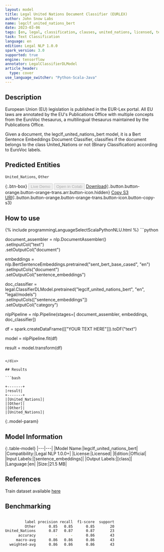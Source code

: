 ```yaml
---
layout: model
title: Legal United Nations Document Classifier (EURLEX)
author: John Snow Labs
name: legclf_united_nations_bert
date: 2023-03-06
tags: [en, legal, classification, clauses, united_nations, licensed, tensorflow]
task: Text Classification
language: en
edition: Legal NLP 1.0.0
spark_version: 3.0
supported: true
engine: tensorflow
annotator: LegalClassifierDLModel
article_header:
  type: cover
use_language_switcher: "Python-Scala-Java"
---
```


## Description

European Union (EU) legislation is published in the EUR-Lex portal. All EU laws are annotated by the EU's Publications Office with multiple concepts from the EuroVoc thesaurus, a multilingual thesaurus maintained by the Publications Office.

Given a document, the legclf_united_nations_bert model, it is a Bert Sentence Embeddings Document Classifier, classifies if the document belongs to the class United_Nations or not (Binary Classification) according to EuroVoc labels.

## Predicted Entities

`United_Nations`, `Other`

{:.btn-box}
<button class="button button-orange" disabled>Live Demo</button>
<button class="button button-orange" disabled>Open in Colab</button>
[Download](https://s3.amazonaws.com/auxdata.johnsnowlabs.com/legal/models/legclf_united_nations_bert_en_1.0.0_3.0_1678111655117.zip){:.button.button-orange.button-orange-trans.arr.button-icon.hidden}
[Copy S3 URI](s3://auxdata.johnsnowlabs.com/legal/models/legclf_united_nations_bert_en_1.0.0_3.0_1678111655117.zip){:.button.button-orange.button-orange-trans.button-icon.button-copy-s3}

## How to use



<div class="tabs-box" markdown="1">
{% include programmingLanguageSelectScalaPythonNLU.html %}
```python

document_assembler = nlp.DocumentAssembler()\
    .setInputCol("text")\
    .setOutputCol("document")

embeddings = nlp.BertSentenceEmbeddings.pretrained("sent_bert_base_cased", "en")\
    .setInputCols("document")\
    .setOutputCol("sentence_embeddings")

doc_classifier = legal.ClassifierDLModel.pretrained("legclf_united_nations_bert", "en", "legal/models")\
    .setInputCols(["sentence_embeddings"])\
    .setOutputCol("category")

nlpPipeline = nlp.Pipeline(stages=[
    document_assembler, 
    embeddings,
    doc_classifier])

df = spark.createDataFrame([["YOUR TEXT HERE"]]).toDF("text")

model = nlpPipeline.fit(df)

result = model.transform(df)

```

</div>

## Results

```bash

+-------+
|result|
+-------+
|[United_Nations]|
|[Other]|
|[Other]|
|[United_Nations]|

```

{:.model-param}
## Model Information

{:.table-model}
|---|---|
|Model Name:|legclf_united_nations_bert|
|Compatibility:|Legal NLP 1.0.0+|
|License:|Licensed|
|Edition:|Official|
|Input Labels:|[sentence_embeddings]|
|Output Labels:|[class]|
|Language:|en|
|Size:|21.5 MB|

## References

Train dataset available [here](https://huggingface.co/datasets/lex_glue)

## Benchmarking

```bash

         label precision recall  f1-score  support
         Other      0.85   0.85      0.85       20
United_Nations      0.87   0.87      0.87       23
      accuracy         -      -      0.86       43
     macro-avg      0.86   0.86      0.86       43
  weighted-avg      0.86   0.86      0.86       43
```